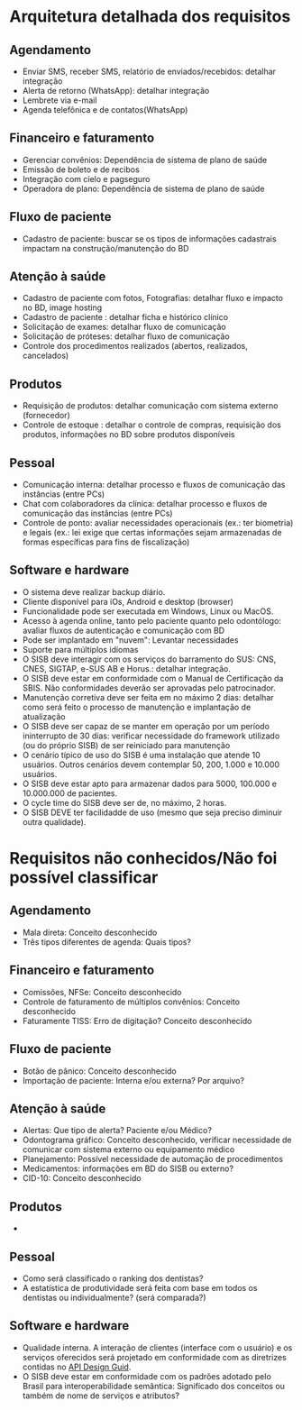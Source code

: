 ﻿# Arquitetura detalhada dos requisitos

## Agendamento
- Enviar SMS, receber SMS, relatório de enviados/recebidos: detalhar integração
- Alerta de retorno (WhatsApp): detalhar integração
- Lembrete via e-mail
- Agenda telefônica e de contatos(WhatsApp)

## Financeiro e faturamento
- Gerenciar convênios: Dependência de sistema de plano de saúde
- Emissão de boleto e de recibos
- Integração com cielo e pagseguro
- Operadora de plano: Dependência de sistema de plano de saúde

## Fluxo de paciente
- Cadastro de paciente: buscar se os tipos de informações cadastrais impactam na construção/manutenção do BD

## Atenção à saúde
- Cadastro de paciente com fotos, Fotografias: detalhar fluxo e impacto no BD, image hosting
- Cadastro de paciente : detalhar ficha e histórico clínico
- Solicitação de exames: detalhar fluxo de comunicação
- Solicitação de próteses: detalhar fluxo de comunicação
- Controle dos procedimentos realizados (abertos, realizados, cancelados)

## Produtos
- Requisição de produtos: detalhar comunicação com sistema externo (fornecedor)
- Controle de estoque : detalhar o controle de compras, requisição dos produtos, informações no BD sobre produtos disponíveis

## Pessoal
- Comunicação interna: detalhar processo e fluxos de comunicação das instâncias (entre PCs)
- Chat com colaboradores da clínica: detalhar processo e fluxos de comunicação das instâncias (entre PCs)
- Controle de ponto: avaliar necessidades operacionais (ex.: ter biometria) e legais (ex.: lei exige que certas informações sejam armazenadas de formas específicas para fins de fiscalização)

## Software e hardware
- O sistema deve realizar backup diário.
- Cliente disponível para iOs, Android e desktop (browser)
- Funcionalidade pode ser executada em Windows, Linux ou MacOS.
- Acesso à agenda online, tanto pelo paciente quanto pelo odontólogo: avaliar fluxos de autenticação e comunicação com BD
- Pode ser implantado em "nuvem": Levantar necessidades
- Suporte para múltiplos idiomas
- O SISB deve interagir com os serviços do barramento do SUS: CNS, CNES, SIGTAP, e-SUS AB e Horus.: detalhar integração.
- O SISB deve estar em conformidade com o Manual de Certificação da SBIS. Não conformidades deverão ser aprovadas pelo patrocinador.
- Manutenção corretiva deve ser feita em no máximo 2 dias: detalhar como será feito o processo de manutenção e implantação de atualização
- O SISB deve ser capaz de se manter em operação por um período ininterrupto de 30 dias: verificar necessidade do framework utilizado (ou do próprio SISB) de ser reiniciado para manutenção
- O cenário típico de uso do SISB é uma instalação que atende 10 usuários. Outros cenários devem contemplar 50, 200, 1.000 e 10.000 usuários.
- O SISB deve estar apto para armazenar dados para 5000, 100.000 e 10.000.000 de pacientes.
- O cycle time do SISB deve ser de, no máximo, 2 horas.
- O SISB DEVE ter facilidadde de uso (mesmo que seja preciso diminuir outra qualidade).

# Requisitos não conhecidos/Não foi possível classificar

## Agendamento
- Mala direta: Conceito desconhecido
- Três tipos diferentes de agenda: Quais tipos?

## Financeiro e faturamento
- Comissões, NFSe: Conceito desconhecido
- Controle de faturamento de múltiplos convênios: Conceito desconhecido
- Faturamente TISS: Erro de digitação? Conceito desconhecido

## Fluxo de paciente
- Botão de pânico: Conceito desconhecido
- Importação de paciente: Interna e/ou externa? Por arquivo?

## Atenção à saúde
- Alertas: Que tipo de alerta? Paciente e/ou Médico?
- Odontograma gráfico: Conceito desconhecido, verificar necessidade de comunicar com sistema externo ou equipamento médico
- Planejamento: Possível necessidade de automação de procedimentos
- Medicamentos: informações em BD do SISB ou externo?
- CID-10: Conceito desconhecido

## Produtos
-

## Pessoal
- Como será classificado o ranking dos dentistas?
- A estatística de produtividade será feita com base em todos os dentistas ou individualmente? (será comparada?)

## Software e hardware
- Qualidade interna. A interação de clientes (interface com o usuário) e os serviços oferecidos será projetado em conformidade com as diretrizes contidas no [API Design Guid](https://cloud.google.com/apis/design/).
- O SISB deve estar em conformidade com os padrões adotado pelo Brasil para interoperabilidade semântica: Significado dos conceitos ou também de nome de serviços e atributos?
